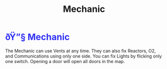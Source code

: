 ﻿---
lang: en-US
title: Mechanic
prev: Lighter
next: Medic
---
# <font color="#3131f6">ðŸ”§ <b>Mechanic</b></font> <Badge text="Support" type="tip" vertical="middle"/>

The Mechanic can use Vents at any time. They can also fix Reactors, O2, and Communications using only one side. You can fix Lights by flicking only one switch. Opening a door will open all doors in the map.